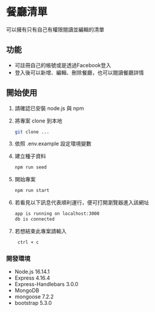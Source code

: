 餐廳清單
=
可以擁有只有自己有權限閱讀並編輯的清單

功能
--
* 可註冊自己的帳號或是透過Facebook登入
* 登入後可以新增、編輯、刪除餐廳，也可以閱讀餐廳詳情


開始使用
--
1. 請確認已安裝 node.js 與 npm
2. 將專案 clone 到本地

   ```bash
   git clone ...
   ```
3. 依照 .env.example 設定環境變數
4. 建立種子資料

   ```bash
   npm run seed
   ```
5. 開始專案

   ```bash
   npm run start
   ```

6. 若看見以下訊息代表順利運行，便可打開瀏覽器進入該網址

   ```bash
   app is running on localhost:3000
   db is connected
   ```
   
7.  若想結束此專案請輸入
    ```bash
     ctrl + c
     ```
### 開發環境
* Node.js 16.14.1
* Express 4.16.4
* Express-Handlebars 3.0.0
* MongoDB
* mongoose 7.2.2
* bootstrap 5.3.0

